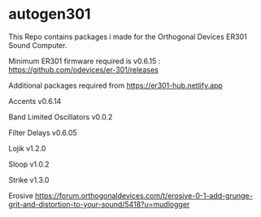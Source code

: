 # autogen301
This Repo contains packages i made for the Orthogonal Devices ER301 Sound Computer.

Minimum ER301 firmware required is v0.6.15 : https://github.com/odevices/er-301/releases

Additional packages required from https://er301-hub.netlify.app

Accents v0.6.14

Band Limited Oscillators v0.0.2

Filter Delays v0.6.05

Lojik v1.2.0

Sloop v1.0.2

Strike v1.3.0

Erosive https://forum.orthogonaldevices.com/t/erosive-0-1-add-grunge-grit-and-distortion-to-your-sound/5418?u=mudlogger
